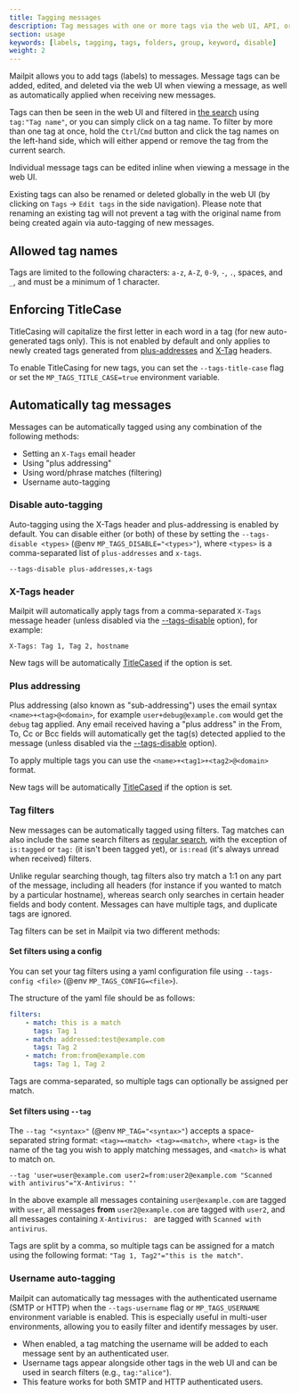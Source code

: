 ```yaml
---
title: Tagging messages
description: Tag messages with one or more tags via the web UI, API, or automatically when received
section: usage
keywords: [labels, tagging, tags, folders, group, keyword, disable]
weight: 2
---
```


Mailpit allows you to add tags (labels) to messages. Message tags can be added, edited, and deleted via the web UI when viewing a message, as well as automatically applied when receiving new messages.

Tags can then be seen in the web UI and filtered in [the search](../search-filters/) using `tag:"Tag name"`, or you can simply click on a tag name.
To filter by more than one tag at once, hold the `Ctrl`/`Cmd` button and click the tag names on the left-hand side, which will either append or remove the tag from the current search.

Individual message tags can be edited inline when viewing a message in the web UI.

Existing tags can also be renamed or deleted globally in the web UI (by clicking on `Tags` -> `Edit tags` in the side navigation). Please note that renaming an existing tag will not prevent a tag with the original name from being created again via auto-tagging of new messages.

## Allowed tag names

Tags are limited to the following characters: `a-z`, `A-Z`, `0-9`, `-`, `.`, spaces, and `_`, and must be a minimum of 1 character.

## Enforcing TitleCase

TitleCasing will capitalize the first letter in each word in a tag (for new auto-generated tags only). This is not enabled by default and only applies to newly created tags generated from [plus-addresses](#plus-addressing) and [X-Tag](#x-tags-header) headers.

To enable TitleCasing for new tags, you can set the `--tags-title-case` flag or set the `MP_TAGS_TITLE_CASE=true` environment variable.

## Automatically tag messages

Messages can be automatically tagged using any combination of the following methods:

- Setting an `X-Tags` email header
- Using "plus addressing"
- Using word/phrase matches (filtering)
- Username auto-tagging

### Disable auto-tagging

Auto-tagging using the X-Tags header and plus-addressing is enabled by default. You can disable either (or both) of these by setting the `--tags-disable <types>` (@env `MP_TAGS_DISABLE="<types>"`), where `<types>` is a comma-separated list of `plus-addresses` and `x-tags`.

```shell
--tags-disable plus-addresses,x-tags
```

### X-Tags header

Mailpit will automatically apply tags from a comma-separated `X-Tags` message header (unless disabled via the [--tags-disable](#disable-auto-tagging) option), for example:

```text
X-Tags: Tag 1, Tag 2, hostname
```

New tags will be automatically [TitleCased](#enforcing-titlecase) if the option is set.

### Plus addressing

Plus addressing (also known as "sub-addressing") uses the email syntax `<name>+<tag>@<domain>`, for example `user+debug@example.com` would get the `debug` tag applied.
Any email received having a "plus address" in the From, To, Cc or Bcc fields will automatically get the tag(s) detected applied to the message (unless disabled via the [--tags-disable](#disable-auto-tagging) option).

To apply multiple tags you can use the `<name>+<tag1>+<tag2>@<domain>` format.

New tags will be automatically [TitleCased](#enforcing-titlecase) if the option is set.

### Tag filters

New messages can be automatically tagged using filters. Tag matches can also include the same search filters as [regular search](../search-filters/), with the exception of `is:tagged` or `tag:` (it isn't been tagged yet), or `is:read` (it's always unread when received) filters.

Unlike regular searching though, tag filters also try match a 1:1 on any part of the message, including all headers (for instance if you wanted to match by a particular hostname), whereas search only searches in certain header fields and body content. Messages can have multiple tags, and duplicate tags are ignored.

Tag filters can be set in Mailpit via two different methods:

#### Set filters using a config

You can set your tag filters using a yaml configuration file using `--tags-config <file>` (@env `MP_TAGS_CONFIG=<file>`).

The structure of the yaml file should be as follows:

```yaml
filters:
    - match: this is a match
      tags: Tag 1
    - match: addressed:test@example.com
      tags: Tag 2
    - match: from:from@example.com
      tags: Tag 1, Tag 2
```

Tags are comma-separated, so multiple tags can optionally be assigned per match.

#### Set filters using `--tag`

The `--tag "<syntax>"` (@env `MP_TAG="<syntax>"`) accepts a space-separated string format: `<tag>=<match> <tag>=<match>`, where `<tag>` is the name of the tag you wish to apply matching messages, and `<match>` is what to match on.

```shell
--tag 'user=user@example.com user2=from:user2@example.com "Scanned with antivirus"="X-Antivirus: "'
```

In the above example all messages containing `user@example.com` are tagged with `user`, all messages **from** `user2@example.com` are tagged with `user2`, and all messages containing `X-Antivirus: ` are tagged with `Scanned with antivirus`.

Tags are split by a comma, so multiple tags can be assigned for a match using the following format: `"Tag 1, Tag2"="this is the match"`.

### Username auto-tagging

Mailpit can automatically tag messages with the authenticated username (SMTP or HTTP) when the `--tags-username` flag or `MP_TAGS_USERNAME` environment variable is enabled. This is especially useful in multi-user environments, allowing you to easily filter and identify messages by user.

- When enabled, a tag matching the username will be added to each message sent by an authenticated user.
- Username tags appear alongside other tags in the web UI and can be used in search filters (e.g., `tag:"alice"`).
- This feature works for both SMTP and HTTP authenticated users.
